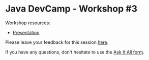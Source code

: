 # Java DevCamp - Workshop #3

Workshop resources:

- [Presentation](JavaDevCamp2023-Workshop%203.pdf)

Please leave your feedback for this
session [here](https://forms.office.com/Pages/ResponsePage.aspx?id=Wht7-jR7h0OUrtLBeN7O4Xx7OqnIcCRNs9RNVcyqJNZUQkExWDFHOTNHOENJQjM3Q0tGUEozV0xKOC4u).

If you have any questions, don't hesitate to use
the [Ask It All form](https://forms.office.com/Pages/ResponsePage.aspx?id=Wht7-jR7h0OUrtLBeN7O4Xx7OqnIcCRNs9RNVcyqJNZUNlZYVkNONENMTU9OODAwU0U5MEQ3T1ZXQy4u).
